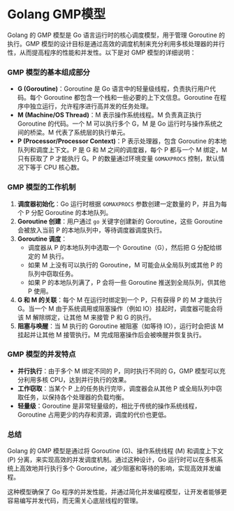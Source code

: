 # Golang GMP模型

Golang 的 GMP 模型是 Go 语言运行时的核心调度模型，用于管理 Goroutine 的执行。GMP 模型的设计目标是通过高效的调度机制来充分利用多核处理器的并行性，从而提高程序的性能和并发性。以下是对 GMP 模型的详细说明：

### GMP 模型的基本组成部分

- **G (Goroutine)**：Goroutine 是 Go 语言中的轻量级线程，负责执行用户代码。每个 Goroutine 都包含一个栈和一些必要的上下文信息。Goroutine 在程序中独立运行，允许程序进行高并发的任务处理。
- **M (Machine/OS Thread)**：M 表示操作系统线程。M 负责真正执行 Goroutine 的代码。一个 M 可以执行多个 G，M 是 Go 运行时与操作系统之间的桥梁。M 代表了系统层的执行单元。
- **P (Processor/Processor Context)**：P 表示处理器，包含 Goroutine 的本地队列和调度上下文。P 是 G 和 M 之间的调度器，每个 P 都与一个 M 绑定，M 只有获取了 P 才能执行 G。P 的数量通过环境变量 `GOMAXPROCS` 控制，默认情况下等于 CPU 核心数。

### GMP 模型的工作机制

1. **调度器初始化**：Go 运行时根据 `GOMAXPROCS` 参数创建一定数量的 P，并且为每个 P 分配 Goroutine 的本地队列。
2. **Goroutine 创建**：用户通过 `go` 关键字创建新的 Goroutine，这些 Goroutine 会被放入当前 P 的本地队列中，等待调度器调度执行。
3. **Goroutine 调度**：
   - 调度器从 P 的本地队列中选取一个 Goroutine（G），然后把 G 分配给绑定的 M 执行。
   - 如果 M 上没有可以执行的 Goroutine，M 可能会从全局队列或其他 P 的队列中窃取任务。
   - 如果 P 的本地队列满了，P 会将一些 Goroutine 推送到全局队列，供其他 P 使用。
4. **G 和 M 的关联**：每个 M 在运行时绑定到一个 P，只有获得 P 的 M 才能执行 G。当一个 M 由于系统调用或阻塞操作（例如 IO）挂起时，调度器可能会将该 M 解除绑定，让其他 M 来接管 P 和 G 的执行。
5. **阻塞与唤醒**：当 M 执行的 Goroutine 被阻塞（如等待 IO），运行时会把该 M 挂起并让其他 M 接管执行。M 完成阻塞操作后会被唤醒并恢复执行。

### GMP 模型的并发特点

- **并行执行**：由于多个 M 绑定不同的 P，同时执行不同的 G，GMP 模型可以充分利用多核 CPU，达到并行执行的效果。
- **工作窃取**：当某个 P 上的任务执行完毕，调度器会从其他 P 或全局队列中窃取任务，以保持各个处理器的负载均衡。
- **轻量级**：Goroutine 是非常轻量级的，相比于传统的操作系统线程，Goroutine 占用更少的内存和资源，调度的代价也更低。

### 总结

Golang 的 GMP 模型是通过将 Goroutine (G)、操作系统线程 (M) 和调度上下文 (P) 分离，来实现高效的并发调度机制。通过这种设计，Go 运行时可以在多核系统上高效地并行执行多个 Goroutine，减少阻塞和等待的影响，实现高效并发编程。

这种模型确保了 Go 程序的并发性能，并通过简化并发编程模型，让开发者能够更容易编写并发代码，而无需关心底层线程的管理。